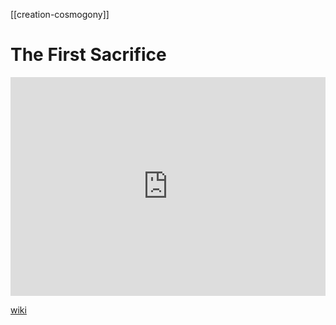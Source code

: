 [[creation-cosmogony]]

# The First Sacrifice





<iframe width="100%" height="350" frameborder="0" allow="accelerometer; autoplay; clipboard-write; encrypted-media; gyroscope; picture-in-picture" allowfullscreen src="https://en.wikipedia.org/wiki/Indo-European-cosmogony#Cosmic-sacrifice"></iframe>

[wiki](https://en.wikipedia.org/wiki/Indo-European-cosmogony#Cosmic-sacrifice)